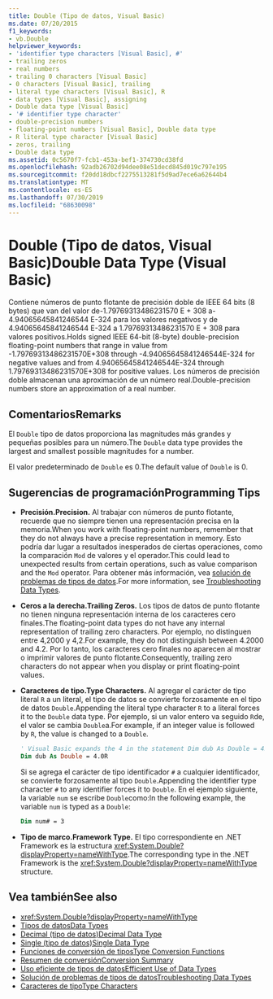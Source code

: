 ```yaml
---
title: Double (Tipo de datos, Visual Basic)
ms.date: 07/20/2015
f1_keywords:
- vb.Double
helpviewer_keywords:
- 'identifier type characters [Visual Basic], #'
- trailing zeros
- real numbers
- trailing 0 characters [Visual Basic]
- 0 characters [Visual Basic], trailing
- literal type characters [Visual Basic], R
- data types [Visual Basic], assigning
- Double data type [Visual Basic]
- '# identifier type character'
- double-precision numbers
- floating-point numbers [Visual Basic], Double data type
- R literal type character [Visual Basic]
- zeros, trailing
- Double data type
ms.assetid: 0c5670f7-fcb1-453a-bef1-374730cd38fd
ms.openlocfilehash: 92adb26702d94dee08e51decd845d019c797e195
ms.sourcegitcommit: f20dd18dbcf2275513281f5d9ad7ece6a62644b4
ms.translationtype: MT
ms.contentlocale: es-ES
ms.lasthandoff: 07/30/2019
ms.locfileid: "68630098"
---
```

# <a name="double-data-type-visual-basic"></a><span data-ttu-id="105ee-102">Double (Tipo de datos, Visual Basic)</span><span class="sxs-lookup"><span data-stu-id="105ee-102">Double Data Type (Visual Basic)</span></span>

<span data-ttu-id="105ee-103">Contiene números de punto flotante de precisión doble de IEEE 64 bits (8 bytes) que van del valor de-1.79769313486231570 E + 308 a-4.94065645841246544 E-324 para los valores negativos y de 4.94065645841246544 E-324 a 1.79769313486231570 E + 308 para valores positivos.</span><span class="sxs-lookup"><span data-stu-id="105ee-103">Holds signed IEEE 64-bit (8-byte) double-precision floating-point numbers that range in value from -1.79769313486231570E+308 through -4.94065645841246544E-324 for negative values and from 4.94065645841246544E-324 through 1.79769313486231570E+308 for positive values.</span></span> <span data-ttu-id="105ee-104">Los números de precisión doble almacenan una aproximación de un número real.</span><span class="sxs-lookup"><span data-stu-id="105ee-104">Double-precision numbers store an approximation of a real number.</span></span>

## <a name="remarks"></a><span data-ttu-id="105ee-105">Comentarios</span><span class="sxs-lookup"><span data-stu-id="105ee-105">Remarks</span></span>

<span data-ttu-id="105ee-106">El `Double` tipo de datos proporciona las magnitudes más grandes y pequeñas posibles para un número.</span><span class="sxs-lookup"><span data-stu-id="105ee-106">The `Double` data type provides the largest and smallest possible magnitudes for a number.</span></span>

<span data-ttu-id="105ee-107">El valor predeterminado de `Double` es 0.</span><span class="sxs-lookup"><span data-stu-id="105ee-107">The default value of `Double` is 0.</span></span>

## <a name="programming-tips"></a><span data-ttu-id="105ee-108">Sugerencias de programación</span><span class="sxs-lookup"><span data-stu-id="105ee-108">Programming Tips</span></span>

- <span data-ttu-id="105ee-109">**Precisión.**</span><span class="sxs-lookup"><span data-stu-id="105ee-109">**Precision.**</span></span> <span data-ttu-id="105ee-110">Al trabajar con números de punto flotante, recuerde que no siempre tienen una representación precisa en la memoria.</span><span class="sxs-lookup"><span data-stu-id="105ee-110">When you work with floating-point numbers, remember that they do not always have a precise representation in memory.</span></span> <span data-ttu-id="105ee-111">Esto podría dar lugar a resultados inesperados de ciertas operaciones, como la comparación `Mod` de valores y el operador.</span><span class="sxs-lookup"><span data-stu-id="105ee-111">This could lead to unexpected results from certain operations, such as value comparison and the `Mod` operator.</span></span> <span data-ttu-id="105ee-112">Para obtener más información, vea [solución de problemas de tipos de datos](../../../visual-basic/programming-guide/language-features/data-types/troubleshooting-data-types.md).</span><span class="sxs-lookup"><span data-stu-id="105ee-112">For more information, see [Troubleshooting Data Types](../../../visual-basic/programming-guide/language-features/data-types/troubleshooting-data-types.md).</span></span>

- <span data-ttu-id="105ee-113">**Ceros a la derecha.**</span><span class="sxs-lookup"><span data-stu-id="105ee-113">**Trailing Zeros.**</span></span> <span data-ttu-id="105ee-114">Los tipos de datos de punto flotante no tienen ninguna representación interna de los caracteres cero finales.</span><span class="sxs-lookup"><span data-stu-id="105ee-114">The floating-point data types do not have any internal representation of trailing zero characters.</span></span> <span data-ttu-id="105ee-115">Por ejemplo, no distinguen entre 4,2000 y 4,2.</span><span class="sxs-lookup"><span data-stu-id="105ee-115">For example, they do not distinguish between 4.2000 and 4.2.</span></span> <span data-ttu-id="105ee-116">Por lo tanto, los caracteres cero finales no aparecen al mostrar o imprimir valores de punto flotante.</span><span class="sxs-lookup"><span data-stu-id="105ee-116">Consequently, trailing zero characters do not appear when you display or print floating-point values.</span></span>

- <span data-ttu-id="105ee-117">**Caracteres de tipo.**</span><span class="sxs-lookup"><span data-stu-id="105ee-117">**Type Characters.**</span></span> <span data-ttu-id="105ee-118">Al agregar el carácter de tipo literal `R` a un literal, el tipo de datos se convierte forzosamente en el tipo de datos `Double`.</span><span class="sxs-lookup"><span data-stu-id="105ee-118">Appending the literal type character `R` to a literal forces it to the `Double` data type.</span></span> <span data-ttu-id="105ee-119">Por ejemplo, si un valor entero va seguido `R`de, el valor se cambia `Double`a.</span><span class="sxs-lookup"><span data-stu-id="105ee-119">For example, if an integer value is followed by `R`, the value is changed to a `Double`.</span></span>

  ```vb
  ' Visual Basic expands the 4 in the statement Dim dub As Double = 4R to 4.0:
  Dim dub As Double = 4.0R
  ```

  <span data-ttu-id="105ee-120">Si se agrega el carácter de tipo identificador `#` a cualquier identificador, se convierte forzosamente al tipo `Double`.</span><span class="sxs-lookup"><span data-stu-id="105ee-120">Appending the identifier type character `#` to any identifier forces it to `Double`.</span></span> <span data-ttu-id="105ee-121">En el ejemplo siguiente, la variable `num` se escribe `Double`como:</span><span class="sxs-lookup"><span data-stu-id="105ee-121">In the following example, the variable `num` is typed as a `Double`:</span></span>

  ```vb
  Dim num# = 3
  ```

- <span data-ttu-id="105ee-122">**Tipo de marco.**</span><span class="sxs-lookup"><span data-stu-id="105ee-122">**Framework Type.**</span></span> <span data-ttu-id="105ee-123">El tipo correspondiente en .NET Framework es la estructura <xref:System.Double?displayProperty=nameWithType>.</span><span class="sxs-lookup"><span data-stu-id="105ee-123">The corresponding type in the .NET Framework is the <xref:System.Double?displayProperty=nameWithType> structure.</span></span>

## <a name="see-also"></a><span data-ttu-id="105ee-124">Vea también</span><span class="sxs-lookup"><span data-stu-id="105ee-124">See also</span></span>

- <xref:System.Double?displayProperty=nameWithType>
- [<span data-ttu-id="105ee-125">Tipos de datos</span><span class="sxs-lookup"><span data-stu-id="105ee-125">Data Types</span></span>](../../../visual-basic/language-reference/data-types/index.md)
- [<span data-ttu-id="105ee-126">Decimal (tipo de datos)</span><span class="sxs-lookup"><span data-stu-id="105ee-126">Decimal Data Type</span></span>](../../../visual-basic/language-reference/data-types/decimal-data-type.md)
- [<span data-ttu-id="105ee-127">Single (tipo de datos)</span><span class="sxs-lookup"><span data-stu-id="105ee-127">Single Data Type</span></span>](../../../visual-basic/language-reference/data-types/single-data-type.md)
- [<span data-ttu-id="105ee-128">Funciones de conversión de tipos</span><span class="sxs-lookup"><span data-stu-id="105ee-128">Type Conversion Functions</span></span>](../../../visual-basic/language-reference/functions/type-conversion-functions.md)
- [<span data-ttu-id="105ee-129">Resumen de conversión</span><span class="sxs-lookup"><span data-stu-id="105ee-129">Conversion Summary</span></span>](../../../visual-basic/language-reference/keywords/conversion-summary.md)
- [<span data-ttu-id="105ee-130">Uso eficiente de tipos de datos</span><span class="sxs-lookup"><span data-stu-id="105ee-130">Efficient Use of Data Types</span></span>](../../../visual-basic/programming-guide/language-features/data-types/efficient-use-of-data-types.md)
- [<span data-ttu-id="105ee-131">Solución de problemas de tipos de datos</span><span class="sxs-lookup"><span data-stu-id="105ee-131">Troubleshooting Data Types</span></span>](../../../visual-basic/programming-guide/language-features/data-types/troubleshooting-data-types.md)
- [<span data-ttu-id="105ee-132">Caracteres de tipo</span><span class="sxs-lookup"><span data-stu-id="105ee-132">Type Characters</span></span>](../../../visual-basic/programming-guide/language-features/data-types/type-characters.md)
